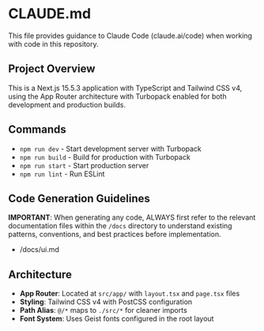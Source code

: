 # CLAUDE.md

This file provides guidance to Claude Code (claude.ai/code) when working with code in this repository.

## Project Overview

This is a Next.js 15.5.3 application with TypeScript and Tailwind CSS v4, using the App Router architecture with Turbopack enabled for both development and production builds.

## Commands

- `npm run dev` - Start development server with Turbopack
- `npm run build` - Build for production with Turbopack
- `npm run start` - Start production server
- `npm run lint` - Run ESLint

## Code Generation Guidelines

**IMPORTANT**: When generating any code, ALWAYS first refer to the relevant documentation files within the `/docs` directory to understand existing patterns, conventions, and best practices before implementation.

- /docs/ui.md

## Architecture

- **App Router**: Located at `src/app/` with `layout.tsx` and `page.tsx` files
- **Styling**: Tailwind CSS v4 with PostCSS configuration
- **Path Alias**: `@/*` maps to `./src/*` for cleaner imports
- **Font System**: Uses Geist fonts configured in the root layout
